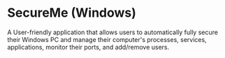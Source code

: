 # SecureMe (Windows)
A User-friendly application that allows users to automatically fully secure their Windows PC and manage their computer's processes, services, applications, monitor their ports, and add/remove users.
